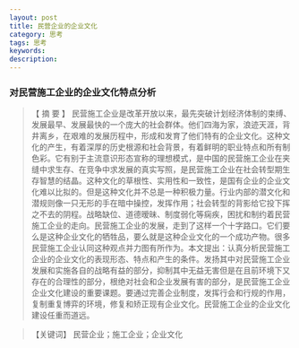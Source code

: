 ```yaml
---
layout: post
title: 民营企业的企业文化
category: 思考
tags: 思考
keywords: 
description: 
---
```






### 对民营施工企业的企业文化特点分析



> 【 摘 要 】 民营施工企业是改革开放以来，最先突破计划经济体制的束缚、发展最早、发展最快的一个庞大的社会群体。他们四海为家，浪迹天涯，背井离乡，在艰难的发展历程中，形成和发育了他们特有的企业文化。这种文化的产生，有着深厚的历史根源和社会背景，有着鲜明的职业特点和所有制色彩。它有别于主流意识形态宣称的理想模式，是中国的民营施工企业在夹缝中求生存、在竞争中求发展的真实写照，是民营施工企业在社会转型期生存智慧的结晶。这种文化的草根性、实用性和一致性，是国有企业的企业文化难以比拟的。但是这种文化并不总是一种积极力量。行业内部的潜文化和潜规则像一只无形的手在暗中操控，发挥作用；社会转型的背影给它投下挥之不去的阴程。战略缺位、道德暧昧、制度弱化等痫疾，困扰和制约着民营施工企业的走向。民营施工企业的发展，走到了这样一个十字路口。它们要么是这种企业文化的牺牲品，要么就是这种企业文化的一个成功产物。很多民营施工企业认同这种观点并力图有所作为。本文提出：认真分析民营施工企业的企业文化的表现形态、特点和产生的条件。发扬其中对民营施工企业发展和实施各自的战略有益的部分，抑制其中无益无害但是在且前环境下又存在的合理性的部分，根绝对社会和企业发展有害的部分，是民营施工企业企业文化建设的重要课题。要通过完善企业制度，发挥行会和行规的作用，复制重复博弈的环境，修复和矫正现有企业文化。民营施工企业的企业文化建设任重而道远。

> 【关键词】  民营企业；施工企业；企业文化



























